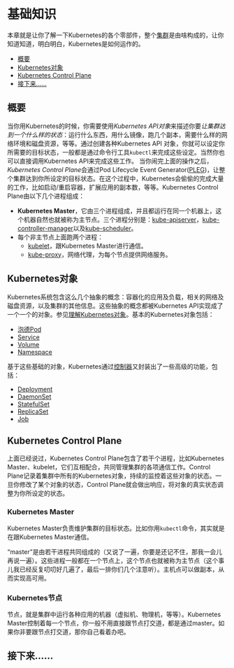# 基础知识
本章就是让你了解一下Kubernetes的各个零部件，整个[集群](https://www.baidu.com/)是由啥构成的，让你知道知道，明白明白，Kubernetes是如何运作的。
- [概要](#概要)
- [Kubernetes对象](#Kubernetes对象)
- [Kubernetes Control Plane](#kubernetes-control-plane)
- [接下来……](#接下来……)
## 概要
当你用Kubernetes的时候，你需要使用*Kubernetes API对象*来描述你要*让集群达到一个什么样的状态*：运行什么东西，用什么镜像，跑几个副本，需要什么样的网络环境和磁盘资源，等等。通过创建各种Kubernetes API 对象，你就可以设定你所需要的目标状态，一般都是通过命令行工具`kubectl`来完成这些设定。当然你也可以直接调用Kubernetes API来完成这些工作。
当你闹完上面的操作之后，*Kubernetes Control Plane*会通过Pod Lifecycle Event Generator([PLEG](https://github.com/kubernetes/community/blob/master/contributors/design-proposals/node/pod-lifecycle-event-generator.md))，让整个集群达到你所设定的目标状态。在这个过程中，Kubernetes会偷偷的完成大量的工作，比如启动/重启容器，扩展应用的副本数，等等。Kubernetes Control Plane由以下几个进程组成：

- **Kubernetes Master**，它由三个进程组成，并且都运行在同一个机器上，这个机器自然也就被称为主节点。三个进程分别是：[kube-apiserver]()，[kube-controller-manager]()以及[kube-scheduler]()。
- 每个非主节点上面跑两个进程：
   - [kubelet]()，跟Kubernetes Master进行通信。
   - [kube-proxy]()，网络代理，为每个节点提供网络服务。
## Kubernetes对象
Kubernetes系统包含这么几个抽象的概念：容器化的应用及负载，相关的网络及磁盘资源，以及集群的其他信息。这些抽象的概念都被Kubernetes API实现成了一个一个的对象。参见[理解Kubernetes对象]()。基本的Kubernetes对象包括：
- [泡德Pod]()
- [Service]()
- [Volume]()
- [Namespace]()

基于这些基础的对象，Kubernetes通过[控制器]()又封装出了一些高级的功能，包括：

- [Deployment]()
- [DaemonSet]()
- [StatefulSet]()
- [ReplicaSet]()
- [Job]()

## Kubernetes Control Plane
上面已经说过，Kubernetes Control Plane包含了若干个进程，比如Kubernetes Master、kubelet，它们互相配合，共同管理集群的各项通信工作。Control Plane记录着集群中所有的Kubernetes对象，持续的监控着这些对象的状态。一旦你修改了某个对象的状态，Control Plane就会做出响应，将对象的真实状态调整为你所设定的状态。

### Kubernetes Master
Kubernetes Master负责维护集群的目标状态。比如你用`kubectl`命令，其实就是在跟Kubernetes Master通信。

“master”是由若干进程共同组成的（又说了一遍，你要是还记不住，那我一会儿再说一遍）。这些进程一般都在一个节点上，这个节点也就被称为主节点（这个事儿我已经反复叨叨好几遍了，最后一排你们几个注意听）。主机点可以做副本，从而实现高可用。

### Kubernetes节点
节点，就是集群中运行各种应用的机器（虚拟机、物理机，等等）。Kubernetes Master控制着每一个节点，你一般不用直接跟节点打交道，都是通过master。如果你非要跟节点打交道，那你自己看着办吧。

## 接下来……

